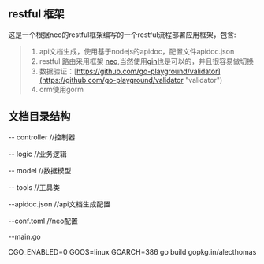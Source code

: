 ## restful 框架
这是一个根据neo的restful框架编写的一个restful流程部署应用框架，包含:

 > 1. api文档生成，使用基于nodejs的apidoc，配置文件apidoc.json
 > 2. restful 路由采用框架 [neo](https://github.com/ivpusic/neo "neo"),当然使用[gin](https://github.com/gin-gonic/gin "gin")也是可以的，并且很容易做切换
 > 3. 数据验证：[https://github.com/go-playground/validator](https://github.com/go-playground/validator "validator")
 > 4. orm使用gorm

## 文档目录结构
-- controller //控制器

-- logic //业务逻辑

-- model //数据模型

-- tools //工具类

--apidoc.json //api文档生成配置

--conf.toml //neo配置

--main.go

CGO_ENABLED=0 GOOS=linux GOARCH=386 go build gopkg.in/alecthomas
